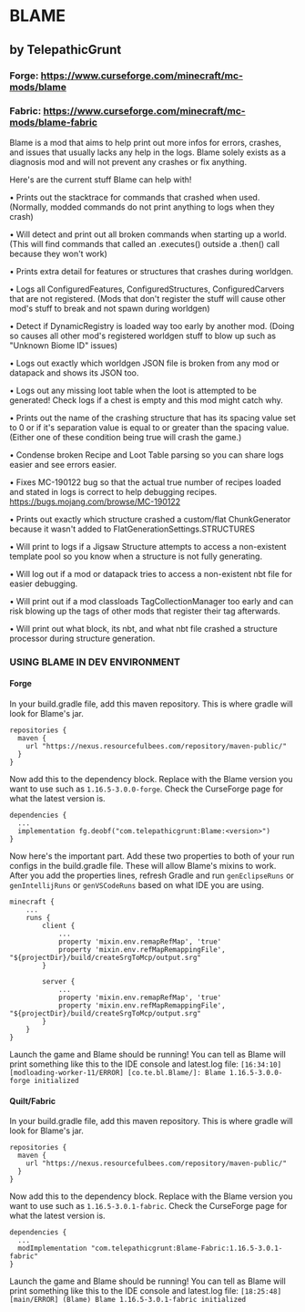 # BLAME
## by TelepathicGrunt

### Forge: https://www.curseforge.com/minecraft/mc-mods/blame
### Fabric: https://www.curseforge.com/minecraft/mc-mods/blame-fabric

Blame is a mod that aims to help print out more infos for errors, crashes, and issues that usually lacks any help in the logs. Blame solely exists as a diagnosis mod and will not prevent any crashes or fix anything.

Here's are the current stuff Blame can help with!

• Prints out the stacktrace for commands that crashed when used.
(Normally, modded commands do not print anything to logs when they crash)

• Will detect and print out all broken commands when starting up a world.
(This will find commands that called an .executes() outside a .then() call because they won't work)

• Prints extra detail for features or structures that crashes during worldgen.

• Logs all ConfiguredFeatures, ConfiguredStructures, ConfiguredCarvers that are not registered.
(Mods that don't register the stuff will cause other mod's stuff to break and not spawn during worldgen)

• Detect if DynamicRegistry is loaded way too early by another mod.
(Doing so causes all other mod's registered worldgen stuff to blow up such as "Unknown Biome ID" issues)

• Logs out exactly which worldgen JSON file is broken from any mod or datapack and shows its JSON too.

• Logs out any missing loot table when the loot is attempted to be generated! Check logs if a chest is empty and this mod might catch why.

• Prints out the name of the crashing structure that has its spacing value set to 0 or if it's separation value is equal to or greater than the spacing value.
(Either one of these condition being true will crash the game.)

• Condense broken Recipe and Loot Table parsing so you can share logs easier and see errors easier.

• Fixes MC-190122 bug so that the actual true number of recipes loaded and stated in logs is correct to help debugging recipes. https://bugs.mojang.com/browse/MC-190122

• Prints out exactly which structure crashed a custom/flat ChunkGenerator because it wasn't added to FlatGenerationSettings.STRUCTURES

• Will print to logs if a Jigsaw Structure attempts to access a non-existent template pool so you know when a structure is not fully generating.

• Will log out if a mod or datapack tries to access a non-existent nbt file for easier debugging.

• Will print out if a mod classloads TagCollectionManager too early and can risk blowing up the tags of other mods that register their tag afterwards.

• Will print out what block, its nbt, and what nbt file crashed a structure processor during structure generation.


### USING BLAME IN DEV ENVIRONMENT

#### Forge

In your build.gradle file, add this maven repository. This is where gradle will look for Blame's jar.
```
repositories {
  maven {
    url "https://nexus.resourcefulbees.com/repository/maven-public/"
  }
}
```

Now add this to the dependency block. Replace <version> with the Blame version you want to use such as `1.16.5-3.0.0-forge`. Check the CurseForge page for what the latest version is.
```
dependencies {
  ...
  implementation fg.deobf("com.telepathicgrunt:Blame:<version>")
}
```

Now here's the important part. Add these two properties to both of your run configs in the build.gradle file. These will allow Blame's mixins to work. After you add the properties lines, refresh Gradle and run `genEclipseRuns` or `genIntellijRuns` or `genVSCodeRuns` based on what IDE you are using.
```
minecraft {
    ...
    runs {
        client {
            ...
            property 'mixin.env.remapRefMap', 'true'
            property 'mixin.env.refMapRemappingFile', "${projectDir}/build/createSrgToMcp/output.srg"
        }

        server {
            ...
            property 'mixin.env.remapRefMap', 'true'
            property 'mixin.env.refMapRemappingFile', "${projectDir}/build/createSrgToMcp/output.srg"
        }
    }
}
```

Launch the game and Blame should be running! You can tell as Blame will print something like this to the IDE console and latest.log file:
`[16:34:10] [modloading-worker-11/ERROR] [co.te.bl.Blame/]: Blame 1.16.5-3.0.0-forge initialized`


#### Quilt/Fabric

In your build.gradle file, add this maven repository. This is where gradle will look for Blame's jar.
```
repositories {
  maven {
    url "https://nexus.resourcefulbees.com/repository/maven-public/"
  }
}
```

Now add this to the dependency block. Replace <version> with the Blame version you want to use such as `1.16.5-3.0.1-fabric`. Check the CurseForge page for what the latest version is.
```
dependencies {
  ...
  modImplementation "com.telepathicgrunt:Blame-Fabric:1.16.5-3.0.1-fabric"
}
```

Launch the game and Blame should be running! You can tell as Blame will print something like this to the IDE console and latest.log file:
`[18:25:48] [main/ERROR] (Blame) Blame 1.16.5-3.0.1-fabric initialized`